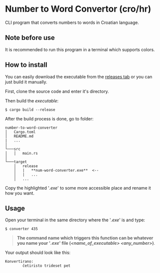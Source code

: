 # Number to Word Convertor (cro/hr)

CLI program that converts numbers to words in Croatian language.

## Note before use

It is recommended to run this program in a terminal which supports colors.

## How to install

You can easily download the executable from the [releases tab](https://github.com/Blatko1/num-word-conv/releases/) or you can just build it manually.

First, clone the source code and enter it's directory.

Then build the *executable*:

```console
$ cargo build --release
```

After the build process is done, go to folder:

```console
number-to-word-converter
│   Cargo.toml
│   README.md
|   ...
│
└───src
│   │   main.rs
│   
└───target
    │   release
    │   |   **num-word-converter.exe**  <--
    │   |   ...
    │   ...
```

Copy the highlighted '*.exe*' to some more accessible place and rename it how you want.

## Usage

Open your terminal in the same directory where the '*.exe*' is and type:

```console
$ converter 435
```

> **The command name which triggers this function can be whatever you name your '*.exe*' file (*\<name_of_executable> \<any_number>*)**.

Your output should look like this:

```console
Konvertirano:
        četiristo trideset pet
```
